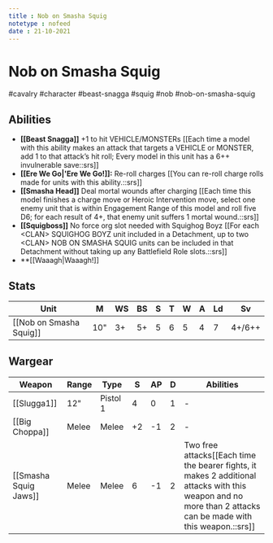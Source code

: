 ```yaml
---
title : Nob on Smasha Squig
notetype : nofeed
date : 21-10-2021
---
```


# Nob on Smasha Squig
#cavalry #character #beast-snagga #squig #nob #nob-on-smasha-squig

## Abilities

- **[[Beast Snagga]]** +1 to hit VEHICLE/MONSTERs [[Each time a model with this ability makes an attack that targets a VEHICLE or MONSTER, add 1 to that attack’s hit roll; Every model in this unit has a 6++ invulnerable save::srs]]
- **[[Ere We Go\|'Ere We Go!]]:** Re-roll charges [[You can re-roll charge rolls made for units with this ability.::srs]]
- **[[Smasha Head]]** Deal mortal wounds after charging [[Each time this model finishes a charge move or Heroic Intervention move, select one enemy unit that is within Engagement Range of this model and roll five D6; for each result of 4+, that enemy unit suffers 1 mortal wound.::srs]]
- **[[Squigboss]]** No force org slot needed with Squighog Boyz [[For each \<CLAN> SQUIGHOG BOYZ unit included in a Detachment, up to two \<CLAN> NOB ON SMASHA SQUIG units can be included in that Detachment without taking up any Battlefield Role slots.::srs]]
- **[[Waaagh\|Waaagh!]]

## Stats

| Unit                    | M   | WS  | BS  | S   | T   | W   | A   | Ld  | Sv  |
| ----------------------- | --- | --- | --- | --- | --- | --- | --- | --- | --- |
| [[Nob on Smasha Squig]] | 10" | 3+  | 5+  | 5   | 6   | 5   | 4   | 7   | 4+/6++  |

## Wargear

| Weapon                | Range | Type     | S   | AP  | D   | Abilities                                                                                                                                                     |
| --------------------- | ----- | -------- | --- | --- | --- | ------------------------------------------------------------------------------------------------------------------------------------------------------------- |
| [[Slugga1]]            | 12"   | Pistol 1 | 4   | 0   | 1   | -                                                                                                                                                             |
| [[Big Choppa]]        | Melee | Melee    | +2  | -1  | 2   | -                                                                                                                                                             |
| [[Smasha Squig Jaws]] | Melee | Melee    | 6   | -1  | 2   | Two free attacks[[Each time the bearer fights, it makes 2 additional attacks with this weapon and no more than 2 attacks can be made with this weapon.::srs]] |